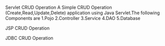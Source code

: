 Servlet CRUD Operation
A Simple CRUD Operation (Create,Read,Update,Delete) application using Java Servlet.The following Components are 1.Pojo 2.Controller 3.Service 4.DAO 5.Database


JSP CRUD Operation



JDBC CRUD Operation
